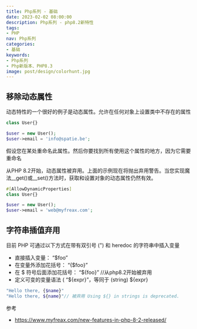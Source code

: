 ```yaml
---
title: Php系列 - 基础
date: 2023-02-02 08:00:00
description: Php系列 - php8.2新特性
tags:
- PHP
nav: Php系列
categories:
- 基础
keywords:
- Php系列
- Php新版本、PHP8.3
image: post/design/colorhunt.jpg
---
```


## 移除动态属性
动态特性的一个很好的例子是动态属性。允许在任何对象上设置类中不存在的属性
```php
class User{}

$user = new User();
$user->email = 'info@spatie.be';
```

假设您在某处重命名此属性。然后你要找到所有使用这个属性的地方，因为它需要重命名

从PHP 8.2开始，动态属性被弃用。上面的示例现在将抛出弃用警告。当您实现魔法__get()或__set()方法时，获取和设置对象的动态属性仍然有效。
```php
#[AllowDynamicProperties]
class User{}

$user = new User();
$user->email = 'web@myfreax.com';
```

## 字符串插值弃用
目前 PHP 可通过以下方式在带有双引号 (") 和 heredoc 的字符串中插入变量
- 直接插入变量： “$foo”
- 在变量外添加花括号： “{$foo}”
- 在 $ 符号后面添加花括号： “${foo}” //从php8.2开始被弃用
- 定义可变的变量语法 ( “${expr}”，等同于 (string) ${expr}

```php
"Hello there, {$name}"
"Hello there, ${name}"// 被弃用 Using ${} in strings is deprecated.
```


参考
- https://www.myfreax.com/new-features-in-php-8-2-released/